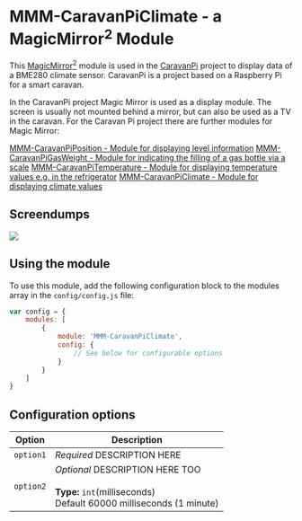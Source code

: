 # MMM-CaravanPiClimate - a MagicMirror<sup>2</sup> Module

This [MagicMirror<sup>2</sup>](https://github.com/MichMich/MagicMirror/) module is used in the [CaravanPi](https://github.com/spitzlbergerj/CaravanPi) project to display data of a BME280 climate sensor. CaravanPi is a project based on a Raspberry Pi for a smart caravan.

In the CaravanPi project Magic Mirror is used as a display module. The screen is usually not mounted behind a mirror, but can also be used as a TV in the caravan. For the Caravan Pi project there are further modules for Magic Mirror:

[MMM-CaravanPiPosition - Module for displaying level information](https://github.com/spitzlbergerj/MMM-CaravanPiPosition)
[MMM-CaravanPiGasWeight - Module for indicating the filling of a gas bottle via a scale](https://github.com/spitzlbergerj/MMM-CaravanPiGasWeight)
[MMM-CaravanPiTemperature - Module for displaying temperature values e.g. in the refrigerator](https://github.com/spitzlbergerj/MMM-CaravanPiTemperature)
[MMM-CaravanPiClimate - Module for displaying climate values](https://github.com/spitzlbergerj/MMM-CaravanPiClimate)

## Screendumps

<img src="https://raw.githubusercontent.com/spitzlbergerj/MMM-CaravanPiClimate/master/img/MMM-CaravanPiClimate-Screendump-Boxlines.jpg">

## Using the module

To use this module, add the following configuration block to the modules array in the `config/config.js` file:
```js
var config = {
    modules: [
        {
            module: 'MMM-CaravanPiClimate',
            config: {
                // See below for configurable options
            }
        }
    ]
}
```

## Configuration options

| Option           | Description
|----------------- |-----------
| `option1`        | *Required* DESCRIPTION HERE
| `option2`        | *Optional* DESCRIPTION HERE TOO <br><br>**Type:** `int`(milliseconds) <br>Default 60000 milliseconds (1 minute)
